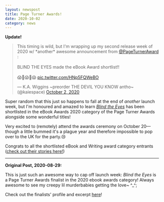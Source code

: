```yaml
---
layout: newspost
title: Page Turner Awards!
date: 2020-10-02
category: news
---
```

**Update!**

<blockquote style="width=80%;" class="twitter-tweet" data-theme="dark"><p lang="en" dir="ltr">This timing is wild, but I&#39;m wrapping up my second release week of 2020 w/ *another* awesome announcement from <a href="https://twitter.com/PageTurnerAward?ref_src=twsrc%5Etfw">@PageTurnerAward</a> :<br><br>BLIND THE EYES made the eBook Award shortlist!! <br><br>😱🎉😱🎉😱 <a href="https://t.co/HNp5FQWeBO">pic.twitter.com/HNp5FQWeBO</a></p>&mdash; K.A. Wiggins ~preorder THE DEVIL YOU KNOW antho~ (@kaiespace) <a href="https://twitter.com/kaiespace/status/1312115636198281216?ref_src=twsrc%5Etfw">October 2, 2020</a></blockquote> <script async src="https://platform.twitter.com/widgets.js" charset="utf-8"></script>

Super random that this just so happens to fall at the end of *another* launch week, but I'm honoured and amazed to learn [*Blind the Eyes*](https://books2read.com/blindtheeyes) has been shortlisted in the eBook Awards 2020 category of the Page Turner Awards alongside some wonderful titles! 

Very excited to (remotely) attend the awards ceremony on October 20—though a little bummed it's a plague year and therefore impossible to pop over to the UK for the party.😢

Congrats to all the shortlisted eBook and Writing award category entrants ([check out their stories here!](https://pageturnerawards.com/2020-finalists-shortlist-and-winners))

***

**Original Post, 2020-08-29:**

This is just such an awesome way to cap off launch week: *Blind the Eyes* is a Page Turner Awards finalist in the 2020 ebook awards category! Always awesome to see my creepy lil murderbabies getting the love~ ^_^;

Check out the finalists' profile and excerpt [here](https://pageturnerawards.com/ebook-award-finalists/ka-wiggins)!
